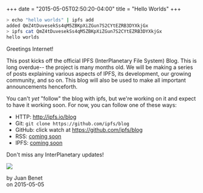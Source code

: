 +++
date = "2015-05-05T02:50:20-04:00"
title = "Hello Worlds"
+++

```sh
> echo "hello worlds" | ipfs add
added QmZ4tDuvesekSs4qM5ZBKpXiZGun7S2CYtEZRB3DYXkjGx
> ipfs cat QmZ4tDuvesekSs4qM5ZBKpXiZGun7S2CYtEZRB3DYXkjGx
hello worlds
```

Greetings Internet!

This post kicks off the official IPFS (InterPlanetary File System) Blog. This is long overdue-- the project is many months old. We will be making a series of posts explaining various aspects of IPFS, its development, our growing community, and so on. This blog will also be used to make all important announcements henceforth.

<!--more-->

You can't _yet_ "follow" the blog with ipfs, but we're working on it and expect to have it working soon. For now, you can follow one of these ways:

- HTTP: http://ipfs.io/blog
- Git: `git clone https://github.com/ipfs/blog`
- GitHub: click watch at https://github.com/ipfs/blog
- RSS: [coming soon](https://github.com/ipfs/blog/issues/1)
- IPFS: [coming soon](https://github.com/ipfs/blog/issues/2)

Don't miss any InterPlanetary updates!

![](earthrise.png)

by Juan Benet <br />on 2015-05-05
